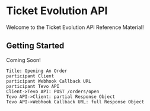 # Ticket Evolution API

Welcome to the Ticket Evolution API Reference Material!

<!-- toc -->

## Getting Started

Coming Soon!


``` sequence-hand
Title: Opening An Order
participant Client
participant Webhook Callback URL
participant Tevo API
Client->Tevo API: POST /orders/open
Tevo API->Client: partial Response Object
Tevo API->Webhook Callback URL: full Response Object
```